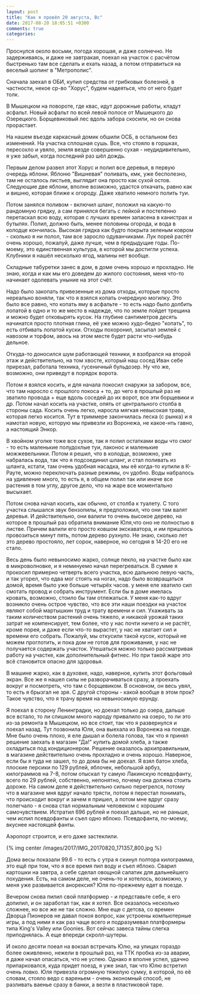 ```yaml
---
layout: post
title: "Как я провёл 20 августа, Вс"
date: 2017-08-20 18:05:51 +0300
comments: true
categories: 
---
```

Проснулся около восьми, погода хорошая, и даже солнечно. Не задерживаясь, и даже не завтракая, поехал на участок с расчётом быстренько там все сделать и ехать назад, а потом отправиться на веселый шопинг в "Метрополис".

Сначала заехал в ОБИ, купил средства от грибковых болезней, в частности, некое ср-во "Хорус", будем надеяться, что от него будет толк.

В Мышецком на повороте, где квас, идут дорожные работы, кладут асфальт. Новый асфальт по всей левой полосе от Мышецкого до Озерецкого. Борщевиковый лес вдоль забора скосили, но он снова прорастает.

На нашем въезде каркасный домик обшили ОСБ, в остальном без изменений. На участка сплошная сушь. Все, что стояло в горшках, пересохло и увяло, земля везде совершенно сухая - неудидивительно, я уже забыл, когда последний раз шёл дождь.

Первым делом развел этот Хорус и полил все деревья, в первую очередь яблони. Яблоню "Вишневая" поливать, кмк, уже бесполезно, там не осталось листьев, выглядит она просто как сухой остов. Следующие две яблони, вполне возможно, удастся откачать, равно как и вишню, которая ближе к огороду. Даже хватило немного полить туи.

Потом занялся поливом - включил шланг, положил на какую-то рандомную грядку, а сам принялся бегать с лейкой и постепенно перетаскал всю воду, которая с лучших времен запасена в канистрах и бутылях. Полил, должно быть, менее половины огорода, и вода в колодце кончилась. Высокая грядка как будто покрыта зеленым ковром - сколько я ни полол, там все заросло одуванчиками. Лук порей растёт очень хорошо, пожалуй, даже лучше, чем в предыдущие годы. По-моему, это единственная культура, в которой мы достигли успеха. Клубники я нашёл несколько ягод, малины нет вообще.

Складные табуретки занес в дом, в доме очень хорошо и прохладно. Не знаю, когда и как мы его доведем до жилого состояния, меня что-то начинает одолевать уныние на этот счёт.

Надо было закопать привезенные из дома отходы, которые просто нереально воняли, так что я взялся копать очередную могилку. Это было все равно, что копать яму в асфальте - то есть надо было долбить лопатой в одно и то же место в надежде, что по земле пойдет трещина и можно будет отковырять кусок. На глубине сантиметров десять начинатся просто плотная глина, её уже можно худо-бедно "копать", то есть отбивать лопатой куски. Отходы похоронил, засыпал землей с навозом и торфом, авось на этом месте будет расти что-нибудь дельное.

Откуда-то доносился шум работающей техники, я взобрался на второй этаж и действительно, на том хвосте, который наш сосед Иван себе прирезал, работала техника, гусеничный бульдозер. Ну что же, возможно, они приведут в порядок ворота.

Потом я взялся косить, и для начала покосил снаружи за забором, все, что там наросло с прошлого покоса + то, до чего в прошлый раз не зватило провода + еще вдоль соседей до их ворот, все эти борщевики и др. Потом начал косить на участке, опять от центрального столба в стороны сада. Косить очень легко, наросла мягкая невысокая трава, которая легко косится. Тут в триммере закончилась леска (с рынка) и я намотал новую, которую мы привезли из Воронежа, не какое-нть гавно, а настоящий Энкор. 

В хвойном уголке тоже все сухое, так я полил остатками воды что смог - то есть маленькие полудохлые туи, лаконос и маленькие можжевельники. Потом я решил, что в колодце, возможно, уже набралась вода, так что я подсоединил шланг, и стал поливать из шланга, кстати, там очень удобная насадка, мы её когда-то купили в К-Рауте, можно переключать разные режимы, оч удобно. Воды набралось на удивление много, то есть я, в общем полил так или иначе все растения в том углу, другое дело, что на жаре все моментально высыхает.

Потом снова начал косить, как обычно, от столба к туалету. С того участка слышался звук бензопилы, я предположил, что они там валят деревья. И действительно, они валили то очень высокое дерево, на которое  в прошлый раз обратила внимание Юля,что оно не полностью в листве. Причем валили его просто ковшом экскаватора, и им пришлось провозиться минут пять, потом дерево рухнуло. Не знаю, сколько лет это дерево простояло, лет сорок, наверное, но сегодня в 14-20 его не стало.

Весь день было невыносимо жарко, солнце пекло, на участке было как в микроволновке, и я неминуемо начал перегреваться. В сумме я прокосил примерно четверть всего участка, всю дальнюю левую часть, и так угорел, что едва мог стоять на ногах, надо было возвращаться домой, время было уже больше четырёх часов. у меня еле хватило сил смотать провод и собрать инструмент. Если бы в доме имелась кровать, возможно, стоило бы там отлежаться. У меня как-то вдруг возникло очень острое чувство, что все эти наши поездки на участок являют собой мартышкин труд и трату времени и сил. Ухаживать за таким количеством растений очень тяжело, и никакой урожай таких затрат не компенсирует, тем более, что у нас почти ничего и не растёт, кроме порея, и даже если что-то вырастет, у нас не хватает сил и времени его собрать. Пожалуй, мы откусили такой кусок, который не можем проглотить, и пока дом не готов для проживания, у нас не получается содержать участок. Утешаться можно только рассматривая работу на участке, как дополнительный фитнес. Но при такой жаре это всё становится опасно для здоровья.

В машине жарко, как в духовке, надо, наверное, купить этот фольговый экран. Все же я нашел силы не разворачиваться сразу, а проехать вокруг и посмотреть, что там с борщевиком. В основном, он весь увял, то есть я брызгал не зря. С другой стороны - какой вообще в этом прок? Такое чувство, что я трачу время на невыносимую ерунду.

Я поехал в сторону Ленинградки, но доехал только до озера, дальше все встало, то ли слишком много народу привалило на озеро, то ли это из-за ремонта в Мышецком, но все стоит, так что я развернулся и поехал назад. Тут позвонила Юля, она выехала из Воронежа на поезде. Мне было очень плохо, я еле дышал и болела голова, так что я принял решение заехать в магазин "Да!" купить домой хлеба, а также охладиться под кондиционером. Решение оказалось архиправильным, в магазине действительно очень прохладно и очень хорошо. Наверное, если бы я туда не зашел, то до дома бы не доехал. Я взял батон хлеба, плоские персики по 129 рублей, яблочек, небольшой арбуз, килограммов на 7-8, потом отыскал ту самую Лакинскую псевдофанту, всего по 29 рублей, собственно, непонятно, почему она должна стоить дороже. На самом деле я действительно сильно перегрелся, потому что в магазине мня вдруг начало трясти, потом я перестал понимать, что происходит вокруг и зачем я пришел, а потом мне вдруг сразу полегчало - я снова стал нормальным человеком с хорошим самочувствием. Истратил 696 рублей и поехал дальше, но не раньше, чем испил псевдофанты и съел одно яблоко. Псевдофанта, по-моему, вкуснее настоящей фанты.

Аэропорт строится, и его даже застеклили.

{% img center /images/2017/IMG_20170820_171357_800.jpg %}

Дома весы показали 99.6 - то есть с утра я скинул полтора килограмма, это ещё при том, что я все время пил воду и съел яблоко. Сварил картошки на завтра, а себе сделал овощной салатик для дальнейшего похудения. Есть, на самом деле, не очень-то и хотелось, возможно, у меня уже развивается анорексия? Юля по-прежнему едет в поезде.

Вечером снова пилил свой платформер - и представьте себе, я его допилил, и он заработал так, как я хотел. Все оказалось несколько сложнее, но все же не так сложно. Мне еще с детсва, со времен Дворца Пионеров не давал покоя вопрос, как устроены компьютерные игры, а под ними я как раз чаще всего и подразумевал платформеры типа King's Valley или Goonies. Вот сейчас завеса тайны слегка приподнялась. А еще впереди скролл-шутеры.

И около десяти поеал на вокзал встречать Юлю, на улицах гораздо более оживленно, нежели в прошлый раз, на ТТК пробка из-за аварии, я даже начал опасаться, что не успею. Однако я вполне успел, удачно припарковался, куда придет поезд, я уже знал, так что Юлю встретил очень ловко. Юля привезла огромную тяжелую сумку, в которой, по её словам, стояло ведо с вареньем - очень экономный способ, не разливать ваенье сразу в банки, а везти в пластиковой таре.
